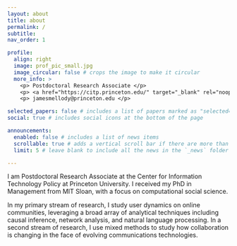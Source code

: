 ```yaml
---
layout: about
title: about
permalink: /
subtitle: 
nav_order: 1

profile:
  align: right
  image: prof_pic_small.jpg
  image_circular: false # crops the image to make it circular
  more_info: > 
    <p> Postdoctoral Research Associate </p>
    <p> <a href="https://citp.princeton.edu/" target="_blank" rel="noopener noreferrer"> Princeton CITP </a> </p>  
    <p> jamesmellody@princeton.edu </p>

selected_papers: false # includes a list of papers marked as "selected={true}"
social: true # includes social icons at the bottom of the page

announcements:
  enabled: false # includes a list of news items
  scrollable: true # adds a vertical scroll bar if there are more than 3 news items
  limit: 5 # leave blank to include all the news in the `_news` folder

---
```


I am Postdoctoral Research Associate at the Center for Information Technology Policy at Princeton University. I received my PhD in Management from MIT Sloan, with a focus on computational social science.

In my primary stream of research, I study user dynamics on online communities, leveraging a broad array of analytical techniques including causal inference, network analysis, and natural language processing. In a second stream of research, I use mixed methods to study how collaboration is changing in the face of evolving communications technologies.





